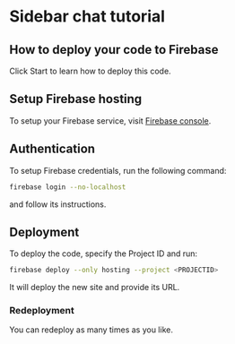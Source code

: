 # Sidebar chat tutorial

## How to deploy your code to Firebase
Click Start to learn how to deploy this code.
## Setup Firebase hosting
To setup your Firebase service, visit [Firebase console](https://console.firebase.google.com/).
## Authentication
To setup Firebase credentials, run the following command:
```bash
firebase login --no-localhost
```
and follow its instructions.
## Deployment
To deploy the code, specify the Project ID and run:
```bash
firebase deploy --only hosting --project <PROJECTID>
```
It will deploy the new site and provide its URL.

### Redeployment
You can redeploy as many times as you like.